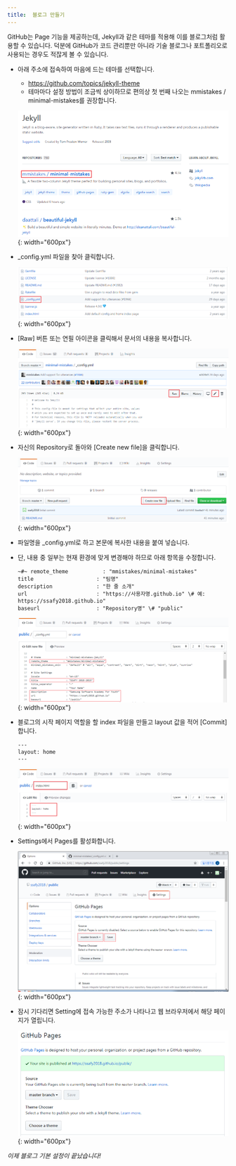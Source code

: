 ```yaml
---
title:  블로그 만들기
---
```


GitHub는 Page 기능을 제공하는데, Jekyll과 같은 테마를 적용해 이를 블로그처럼 활용할 수 있습니다.
덕분에 GitHub가 코드 관리뿐만 아니라 기술 블로그나 포트폴리오로 사용되는 경우도 적잖게 볼 수 있습니다.

* 아래 주소에 접속하여 마음에 드는 테마를 선택합니다.
  - https://github.com/topics/jekyll-theme
  - 테마마다 설정 방법이 조금씩 상이하므로 편의상 첫 번째 나오는 mmistakes / minimal-mistakes를 권장합니다.

  ![Join GitHub](../images/04-01_Select-Theme.png){: width="600px"}
  

* _config.yml 파일을 찾아 클릭합니다.

  ![Join GitHub](../images/04-02_Select-Config-File.png){: width="600px"}
  
  
* [Raw] 버튼 또는 연필 아이콘을 클릭해서 문서의 내용을 복사합니다.

  ![Join GitHub](../images/04-03_Copy-Config-File.png){: width="600px"}
  
  
* 자신의 Repository로 돌아와 [Create new file]을 클릭합니다.

  ![Join GitHub](../images/03-01_Create-New-File.png){: width="600px"}
  
  
* 파일명을 \_config.yml로 하고 본문에 복사한 내용을 붙여 넣습니다.
* 단, 내용 중 일부는 현재 환경에 맞게 변경해야 하므로 아래 항목을 수정합니다.
  ```
  ~#~ remote_theme           : "mmistakes/minimal-mistakes"
  title                    : "팀명"
  description              : "한 줄 소개"
  url                      : "https://사용자명.github.io" \# 예: https://ssafy2018.github.io"
  baseurl                  : "Repository명" \# "public"
  ```
  
  ![Join GitHub](../images/04-04_Modify-Config-File.png){: width="600px"}


* 블로그의 시작 페이지 역할을 할 index 파일을 만들고 layout 값을 적어 [Commit]합니다.
  ```
  ---
  layout: home
  ---
  ```
  
  ![Join GitHub](../images/04-05_Create-Index.png){: width="600px"}
  
  
* Settings에서 Pages를 활성화합니다.

  ![Join GitHub](../images/04-06_Set-Pages.png){: width="600px"}
  

* 잠시 기다리면 Setting에 접속 가능한 주소가 나타나고 웹 브라우저에서 해당 페이지가 열립니다.

  ![Join GitHub](../images/04-07_Complete-Setting.png){: width="600px"}
  

*이제 블로그 기본 설정이 끝났습니다!*

